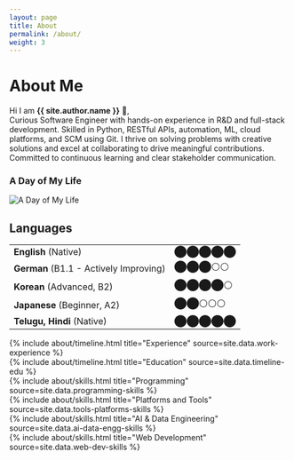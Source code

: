 ```yaml
---
layout: page
title: About
permalink: /about/
weight: 3
---
```


# **About Me**

Hi I am **{{ site.author.name }}** :wave:,<br>
Curious Software Engineer with hands-on experience in R&D and full-stack development. Skilled in Python, RESTful APIs, automation, ML, cloud platforms, and SCM using Git. I thrive on solving problems with creative solutions and excel at collaborating to drive meaningful contributions. Committed to continuous learning and clear stakeholder communication. <br>

### A Day of My Life
<img src="{{ '/assets/images/day_of_life_chart.png' | relative_url }}" alt="A Day of My Life" style="max-width:400px;">

## Languages

<table>
  <tr><td><strong>English</strong> (Native)</td><td>⬤⬤⬤⬤⬤</td></tr>
  <tr><td><strong>German</strong> (B1.1 - Actively Improving)</td><td>⬤⬤⬤⚪⚪</td></tr>
  <tr><td><strong>Korean</strong> (Advanced, B2)</td><td>⬤⬤⬤⬤⚪</td></tr>
  <tr><td><strong>Japanese</strong> (Beginner, A2)</td><td>⬤⬤⚪⚪⚪</td></tr>
  <tr><td><strong>Telugu, Hindi</strong> (Native)</td><td>⬤⬤⬤⬤⬤</td></tr>
</table>


<!-- work experience -->
<div class="row">
{% include about/timeline.html title="Experience" source=site.data.work-experience %}
</div>

<!-- education -->
<div class="row">
{% include about/timeline.html title="Education" source=site.data.timeline-edu %}
</div>

<!-- skills -->
<div class="row">
{% include about/skills.html title="Programming" source=site.data.programming-skills %}
</div>

<div class="row">
{% include about/skills.html title="Platforms and Tools" source=site.data.tools-platforms-skills %}
</div> 

<div class="row">
{% include about/skills.html title="AI & Data Engineering" source=site.data.ai-data-engg-skills %}
</div>

<div class="row">
{% include about/skills.html title="Web Development" source=site.data.web-dev-skills %}
</div>
